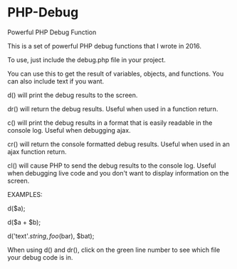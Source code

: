# PHP-Debug
Powerful PHP Debug Function


This is a set of powerful PHP debug functions that I wrote in 2016.

To use, just include the debug.php file in your project.


You can use this to get the result of variables, objects, and functions.  You can also include text if you want.


d() will print the debug results to the screen.

dr() will return the debug results.  Useful when used in a function return.

c() will print the debug results in a format that is easily readable in the console log.  Useful when debugging ajax.

cr() will return the console formatted debug results.  Useful when used in an ajax function return.

cl() will cause PHP to send the debug results to the console log.  Useful when debugging live code and you don't want to display information on the screen.


EXAMPLES:

d($a);

d($a + $b);

d('text'.$string, foo($bar), $bat);


When using d() and dr(), click on the green line number to see which file your debug code is in.
